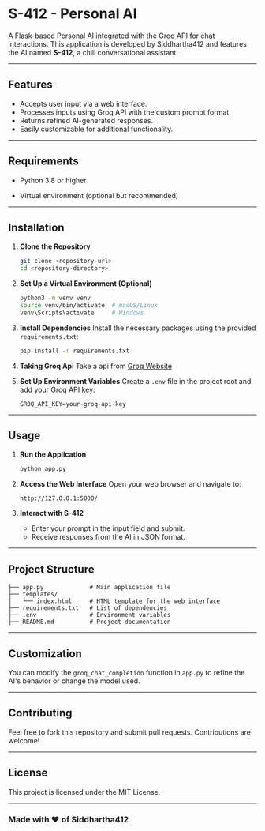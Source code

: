 
# S-412 - Personal AI
A Flask-based Personal AI integrated with the Groq API for chat interactions. This application is developed by Siddhartha412 and features the AI named **S-412**, a chill conversational assistant.

---

## Features
- Accepts user input via a web interface.
- Processes inputs using Groq API with the custom prompt format.
- Returns refined AI-generated responses.
- Easily customizable for additional functionality.

---

## Requirements
- Python 3.8 or higher

- Virtual environment (optional but recommended)

---

## Installation

1. **Clone the Repository**
   ```bash
   git clone <repository-url>
   cd <repository-directory>
   ```

2. **Set Up a Virtual Environment (Optional)**
   ```bash
   python3 -m venv venv
   source venv/bin/activate  # macOS/Linux
   venv\Scripts\activate     # Windows
   ```

3. **Install Dependencies**
   Install the necessary packages using the provided `requirements.txt`:
   ```bash
   pip install -r requirements.txt
   ```

4. **Taking Groq Api**
    Take a api from
   [Groq Website](https://console.groq.com/keys)

   
5. **Set Up Environment Variables**
   Create a `.env` file in the project root and add your Groq API key:
   ```env
   GROQ_API_KEY=your-groq-api-key
   ```

---

## Usage

1. **Run the Application**
   ```bash
   python app.py
   ```

2. **Access the Web Interface**
   Open your web browser and navigate to:
   ```
   http://127.0.0.1:5000/
   ```

3. **Interact with S-412**
   - Enter your prompt in the input field and submit.
   - Receive responses from the AI in JSON format.

---

## Project Structure

```
├── app.py             # Main application file
├── templates/
│   └── index.html     # HTML template for the web interface
├── requirements.txt   # List of dependencies
├── .env               # Environment variables
├── README.md          # Project documentation
```

---

## Customization
You can modify the `groq_chat_completion` function in `app.py` to refine the AI's behavior or change the model used.

---

## Contributing
Feel free to fork this repository and submit pull requests. Contributions are welcome!

---

## License
This project is licensed under the MIT License.

---

### Made with ❤️ of Siddhartha412
